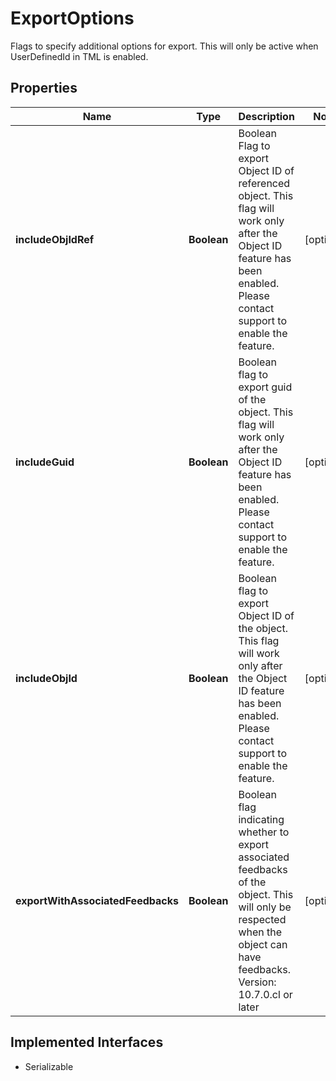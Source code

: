 

# ExportOptions

Flags to specify additional options for export. This will only be active when UserDefinedId in TML is enabled.

## Properties

| Name | Type | Description | Notes |
|------------ | ------------- | ------------- | -------------|
|**includeObjIdRef** | **Boolean** | Boolean Flag to export Object ID of referenced object. This flag will work only after the Object ID feature has been enabled. Please contact support to enable the feature. |  [optional] |
|**includeGuid** | **Boolean** | Boolean flag to export guid of the object. This flag will work only after the Object ID feature has been enabled. Please contact support to enable the feature. |  [optional] |
|**includeObjId** | **Boolean** | Boolean flag to export Object ID of the object. This flag will work only after the Object ID feature has been enabled. Please contact support to enable the feature. |  [optional] |
|**exportWithAssociatedFeedbacks** | **Boolean** | Boolean flag indicating whether to export associated feedbacks of the object. This will only be respected when the object can have feedbacks.    Version: 10.7.0.cl or later  |  [optional] |


## Implemented Interfaces

* Serializable


